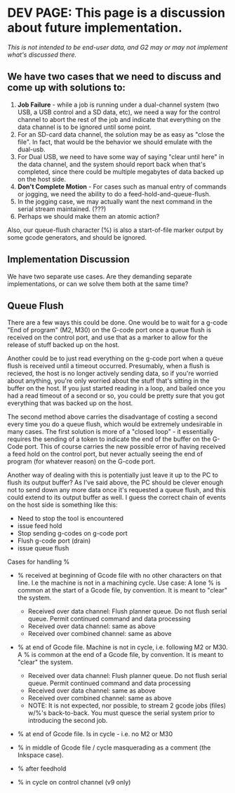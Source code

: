 # DEV PAGE: This page is a discussion about future implementation.

_This is not intended to be end-user data, and G2 may or may not implement what's discussed there._

## We have two cases that we need to discuss and come up with solutions to:

1. **Job Failure** - while  a job is running under a dual-channel system (two USB, a USB control and a SD data, etc), we need a way for the control channel to abort the rest of the job and indicate that everything on the data channel is to be ignored until some point.
  1. For an SD-card data channel, the solution may be as easy as "close the file". In fact, that would be the behavior we should emulate with the dual-usb.
  1. For Dual USB, we need to have some way of saying "clear until here" in the data channel, and the system should report back when that's completed, since there could be multiple megabytes of data backed up on the host side.
1. **Don't Complete Motion** - For cases such as manual entry of commands or jogging, we need the ability to do a feed-hold-and-queue-flush.
  1. In the jogging case, we may actually want the next command in the serial stream maintained. (???)
  1. Perhaps we should make them an atomic action?

Also, our queue-flush character (%) is also a start-of-file marker output by some gcode generators, and should be ignored.

## Implementation Discussion

We have two separate use cases. Are they demanding separate implementations, or can we solve them both at the same time?

## Queue Flush

There are a few ways this could be done.  One would be to wait for a g-code "End of program" (M2, M30) on the G-code port once a queue flush is received on the control port, and use that as a marker to allow for the release of stuff backed up on the host.

Another could be to just read everything on the g-code port when a queue flush is received until a timeout occurred.  Presumably, when a flush is recieved, the host is no longer actively sending data, so if you're worried about anything, you're only worried about the stuff that's sitting in the buffer on the host.  If you just started reading in a loop, and bailed once you had a read timeout of a second or so, you could be pretty sure that you got everything that was backed up on the host.

The second method above carries the disadvantage of costing a second every time you do a queue flush, which would be extremely undesirable in many cases.  The first solution is more of a "closed loop" - it essentially requires the sending of a token to indicate the end of the buffer on the G-Code port.  This of course carries the new possible error of having received a feed hold on the control port, but never actually seeing the end of program (for whatever reason) on the G-code port.

Another way of dealing with this is potentially just leave it up to the PC to flush its output buffer? As I've said above, the PC should be clever enough not to send down any more data once it's requested a queue flush, and this could extend to its output buffer as well.  I guess the correct chain of events on the host side is something like this:

 * Need to stop the tool is encountered
 * issue feed hold
 * Stop sending g-codes on g-code port
 * Flush g-code port (drain)
 * issue queue flush

Cases for handling %

* % received at beginning of Gcode file with no other characters on that line. I.e the machine is not in a machining cycle. Use case: A lone % is common at the start of a Gcode file, by convention. It is meant to "clear" the system.
  * Received over data channel: Flush planner queue. Do not flush serial queue. Permit continued command and data processing
   * Received over data channel: same as above
   * Received over combined channel: same as above

* % at end of Gcode file. Machine is not in cycle, i.e. following M2 or M30. A % is common at the end of a Gcode file, by convention. It is meant to "clear" the system.
  * Received over data channel: Flush planner queue. Do not flush serial queue. Permit continued command and data processing
   * Received over data channel: same as above
   * Received over combined channel: same as above
   * NOTE: It is not expected, nor possible, to stream 2 gcode jobs (files) w/%'s back-to-back. You must quesce the serial system prior to introducing the second job.

* % at end of Gcode file. Is in cycle - i.e. no M2 or M30

* % in middle of Gcode file / cycle masquerading as a comment (the Inkspace case). 

* % after feedhold 

* % in cycle on control channel (v9 only)


